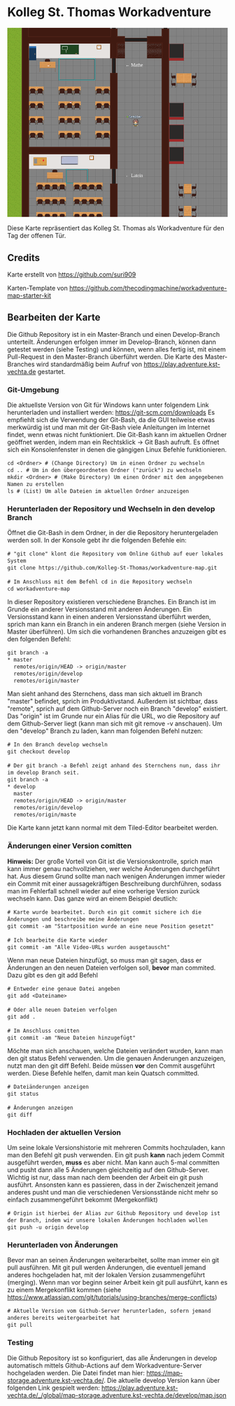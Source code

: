 # Kolleg St. Thomas Workadventure

![map](./map.png)

Diese Karte repräsentiert das Kolleg St. Thomas als Workadventure für den Tag der offenen Tür.

## Credits
Karte erstellt von https://github.com/suri909

Karten-Template von https://github.com/thecodingmachine/workadventure-map-starter-kit

## Bearbeiten der Karte
Die Github Repository ist in ein Master-Branch und einen Develop-Branch unterteilt. Änderungen erfolgen immer im Develop-Branch, können dann getestet werden (siehe Testing) und können, wenn alles fertig ist, mit einem Pull-Request in den Master-Branch überführt werden. Die Karte des Master-Branches wird standardmäßig beim Aufruf von https://play.adventure.kst-vechta.de gestartet.

### Git-Umgebung
Die aktuellste Version von Git für Windows kann unter folgendem Link herunterladen und installiert werden: https://git-scm.com/downloads
Es empfiehlt sich die Verwendung der Git-Bash, da die GUI teilweise etwas merkwürdig ist und man mit der Git-Bash viele Anleitungen im Internet findet, wenn etwas nicht funktioniert. Die Git-Bash kann im aktuellen Ordner geöffnet werden, indem man ein Rechtsklick -> Git Bash aufruft. Es öffnet sich ein Konsolenfenster in denen die gängigen Linux Befehle funktionieren.

```
cd <Ordner> # (Change Directory) Um in einen Ordner zu wechseln
cd .. # Um in den übergeordneten Ordner ("zurück") zu wechseln
mkdir <Ordner> # (Make Directory) Um einen Ordner mit dem angegebenen Namen zu erstellen
ls # (List) Um alle Dateien im aktuellen Ordner anzuzeigen
```

### Herunterladen der Repository und Wechseln in den develop Branch
Öffnet die Git-Bash in dem Ordner, in der die Repository heruntergeladen werden soll. In der Konsole gebt ihr die folgenden Befehle ein:

```
# "git clone" klont die Repository vom Online Github auf euer lokales System
git clone https://github.com/Kolleg-St-Thomas/workadventure-map.git

# Im Anschluss mit dem Befehl cd in die Repository wechseln
cd workadventure-map
```

In dieser Repository existieren verschiedene Branches. Ein Branch ist im Grunde ein anderer Versionsstand mit anderen Änderungen. Ein Versionsstand kann in einen anderen Versionsstand überführt werden, sprich man kann ein Branch in ein anderen Branch mergen (siehe Version in Master überführen). Um sich die vorhandenen Branches anzuzeigen gibt es den folgenden Befehl:

```
git branch -a
* master
  remotes/origin/HEAD -> origin/master
  remotes/origin/develop
  remotes/origin/master
```

Man sieht anhand des Sternchens, dass man sich aktuell im Branch "master" befindet, sprich im Produktivstand. Außerdem ist sichtbar, dass "remote", sprich auf dem Github-Server noch ein Branch "develop" existiert. Das "origin" ist im Grunde nur ein Alias für die URL, wo die Repository auf dem Github-Server liegt (kann man sich mit git remove -v anschauen). Um den "develop" Branch zu laden, kann man folgenden Befehl nutzen:

```
# In den Branch develop wechseln
git checkout develop

# Der git branch -a Befehl zeigt anhand des Sternchens nun, dass ihr im develop Branch seit.
git branch -a
* develop
  master
  remotes/origin/HEAD -> origin/master
  remotes/origin/develop
  remotes/origin/maste
```

Die Karte kann jetzt kann normal mit dem Tiled-Editor bearbeitet werden.

### Änderungen einer Version comitten
**Hinweis:** Der große Vorteil von Git ist die Versionskontrolle, sprich man kann immer genau nachvollziehen, wer welche Änderungen durchgeführt hat. Aus diesem Grund sollte man nach wenigen Änderungen immer wieder ein Commit mit einer aussagekräftigen Beschreibung durchführen, sodass man im Fehlerfall schnell wieder auf eine vorherige Version zurück wechseln kann. Das ganze wird an einem Beispiel deutlich:

```
# Karte wurde bearbeitet. Durch ein git commit sichere ich die Änderungen und beschreibe meine Änderungen
git commit -am "Startposition wurde an eine neue Position gesetzt"

# Ich bearbeite die Karte wieder
git commit -am "Alle Video-URLs wurden ausgetauscht"
```

Wenn man neue Dateien hinzufügt, so muss man git sagen, dass er Änderungen an den neuen Dateien verfolgen soll, **bevor** man commited. Dazu gibt es den git add Befehl
```
# Entweder eine genaue Datei angeben
git add <Dateiname>

# Oder alle neuen Dateien verfolgen
git add .

# Im Anschluss comitten
git commit -am "Neue Dateien hinzugefügt"
```

Möchte man sich anschauen, welche Dateien verändert wurden, kann man den git status Befehl verwenden. Um die genauen Änderungen anzuzeigen, nutzt man den git diff Befehl. Beide müssen **vor** den Commit ausgeführt werden. Diese Befehle helfen, damit man kein Quatsch committed.
```
# Dateiänderungen anzeigen
git status

# Änderungen anzeigen
git diff
```

### Hochladen der aktuellen Version
Um seine lokale Versionshistorie mit mehreren Commits hochzuladen, kann man den Befehl git push verwenden. Ein git push **kann** nach jedem Commit ausgeführt werden, **muss** es aber nicht. Man kann auch 5-mal committen und pusht dann alle 5 Änderungen gleichzeitig auf den Github-Server. Wichtig ist nur, dass man nach dem beenden der Arbeit ein git push ausführt. Ansonsten kann es passieren, dass in der Zwischenzeit jemand anderes pusht und man die verschiedenen Versionsstände nicht mehr so einfach zusammengeführt bekommt (Mergekonflikt)

```
# Origin ist hierbei der Alias zur Github Repository und develop ist der Branch, indem wir unsere lokalen Änderungen hochladen wollen
git push -u origin develop
```

### Herunterladen von Änderungen
Bevor man an seinen Änderungen weiterarbeitet, sollte man immer ein git pull ausführen. Mit git pull werden Änderungen, die eventuell jemand anderes hochgeladen hat, mit der lokalen Version zusammengeführt (merging). Wenn man vor beginn seiner Arbeit kein git pull ausführt, kann es zu einem Mergekonflikt kommen (siehe https://www.atlassian.com/git/tutorials/using-branches/merge-conflicts)


```
# Aktuelle Version vom Github-Server herunterladen, sofern jemand anderes bereits weitergearbeitet hat
git pull
```

### Testing
Die Github Repository ist so konfiguriert, das alle Änderungen in develop automatisch mittels Github-Actions auf dem Workadventure-Server hochgeladen werden. Die Datei findet man hier: https://map-storage.adventure.kst-vechta.de/. Die aktuelle develop Version kann über folgenden Link gespielt werden: https://play.adventure.kst-vechta.de/_/global/map-storage.adventure.kst-vechta.de/develop/map.json